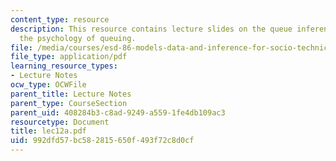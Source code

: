 ```yaml
---
content_type: resource
description: This resource contains lecture slides on the queue inference engine and
  the psychology of queuing.
file: /media/courses/esd-86-models-data-and-inference-for-socio-technical-systems-spring-2007/992dfd57bc582815650f493f72c8d0cf_lec12a.pdf
file_type: application/pdf
learning_resource_types:
- Lecture Notes
ocw_type: OCWFile
parent_title: Lecture Notes
parent_type: CourseSection
parent_uid: 408284b3-c8ad-9249-a559-1fe4db109ac3
resourcetype: Document
title: lec12a.pdf
uid: 992dfd57-bc58-2815-650f-493f72c8d0cf
---
```

